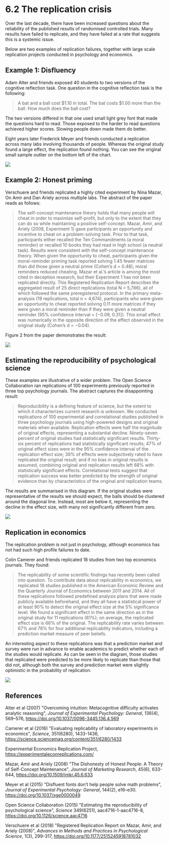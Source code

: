 # 6.2 The replication crisis

Over the last decade, there have been increased questions about the reliability of the published results of randomised controlled trials. Many results have failed to replicate, and they have failed at a rate that suggests this is a systemic issue.

Below are two examples of replication failures, together with large scale replication projects conducted in psychology and economics.

## Example 1: Disfluency

Adam Alter and friends exposed 40 students to two versions of the cognitive reflection task. One question in the cognitive reflection task is the following:

>A bat and a ball cost \$1.10 in total. The bat costs \$1.00 more than the ball. How much does the ball cost?

The two versions differed in that one used small light grey font that made the questions hard to read. Those exposed to the harder to read questions achieved higher scores. Slowing people down made them do better.

Eight years later Frederick Meyer and friends conducted a replication across many labs involving thousands of people. Whereas the original study found a large effect, the replication found nothing. You can see the original small sample outlier on the bottom left of the chart.

![](img/meyer_et_al.jpg)

## Example 2: Honest priming

Verschuere and friends replicated a highly cited experiment by Nina Mazar, On Amir and Dan Ariely across multiple labs. The abstract of the paper reads as follows:

>The self-concept maintenance theory holds that many people will cheat in order to maximize self-profit, but only to the extent that they can do so while maintaining a positive self-concept. Mazar, Amir, and Ariely (2008, Experiment 1) gave participants an opportunity and incentive to cheat on a problem-solving task. Prior to that task, participants either recalled the Ten Commandments (a moral reminder) or recalled 10 books they had read in high school (a neutral task). Results were consistent with the self-concept maintenance theory. When given the opportunity to cheat, participants given the moral-reminder priming task reported solving 1.45 fewer matrices than did those given a neutral prime (Cohen’s d = 0.48); moral reminders reduced cheating. Mazar et al.’s article is among the most cited in deception research, but their Experiment 1 has not been replicated directly. This Registered Replication Report describes the aggregated result of 25 direct replications (total N = 5,786), all of which followed the same preregistered protocol. In the primary meta-analysis (19 replications, total n = 4,674), participants who were given an opportunity to cheat reported solving 0.11 more matrices if they were given a moral reminder than if they were given a neutral reminder (95% confidence interval = [−0.09, 0.31]). This small effect was numerically in the opposite direction of the effect observed in the original study (Cohen’s d = −0.04).

Figure 2 from the paper demonstrates the result:

![](img/verschuere_et_al_fig_2.jpeg)

## Estimating the reproducibility of psychological science

These examples are illustrative of a wider problem. The Open Science Collaboration ran replications of 100 experiments previously reported in three top psychology journals. The abstract captures the disappointing result:

>Reproducibility is a defining feature of science, but the extent to which it characterizes current research is unknown. We conducted replications of 100 experimental and correlational studies published in three psychology journals using high-powered designs and original materials when available. Replication effects were half the magnitude of original effects, representing a substantial decline. Ninety-seven percent of original studies had statistically significant results. Thirty-six percent of replications had statistically significant results; 47% of original effect sizes were in the 95% confidence interval of the replication effect size; 39% of effects were subjectively rated to have replicated the original result; and if no bias in original results is assumed, combining original and replication results left 68% with statistically significant effects. Correlational tests suggest that replication success was better predicted by the strength of original evidence than by characteristics of the original and replication teams.

The results are summarised in this diagram. If the original studies were representative of the results we should expect, the balls should be clustered around the diagonal line. Instead, most are below it, representing the decline in the effect size, with many not significantly different from zero.

![](img/nosek-et-al.jpg)

## Replication in economics

The replication problem is not just in psychology, although economics has not had such high profile failures to date.

Colin Camerer and friends replicated 18 studies from two top economics journals. They found:

> The replicability of some scientific findings has recently been called into question. To contribute data about replicability in economics, we replicated 18 studies published in the American Economic Review and the Quarterly Journal of Economics between 2011 and 2014. All of these replications followed predefined analysis plans that were made publicly available beforehand, and they all have a statistical power of at least 90% to detect the original effect size at the 5% significance level. We found a significant effect in the same direction as in the original study for 11 replications (61%); on average, the replicated effect size is 66% of the original. The replicability rate varies between 67% and 78% for four additional replicability indicators, including a prediction market measure of peer beliefs.

An interesting aspect to these replications was that a prediction market and survey were run in advance to enable academics to predict whether each of the studies would replicate. As can be seen in the diagram, those studies that replicated were predicted to be more likely to replicate than those that did not, although both the survey and prediction market were slightly optimistic in the probability of replication.

![](img/f2.large.jpg)

## References

Alter et al (2007) "Overcoming intuition: Metacognitive difficulty activates analytic reasoning", *Journal of Experimental Psychology: General*, 136(4), 569–576, https://doi.org/10.1037/0096-3445.136.4.569

Camerer et al (2016) "Evaluating replicability of laboratory experiments in economics", *Science*, 351(6280), 1433-1436, https://science.sciencemag.org/content/351/6280/1433

Experimental Economics Replication Project, https://experimentaleconreplications.com/

Mazar, Amir and Ariely (2008) "The Dishonesty of Honest People: A Theory of Self-Concept Maintenance", *Journal of Marketing Research*, 45(6), 633-644, https://doi.org/10.1509/jmkr.45.6.633

Meyer et al (2015) "Disfluent fonts don’t help people solve math problems", *Journal of Experimental Psychology: General*, 144(2), e16–e30. https://doi.org/10.1037/xge0000049

Open Science Collaboration (2015) "Estimating the reproducibility of psychological science", *Science* 349(6251), aac4716-1-aac4716-8, https://doi.org/10.1126/science.aac4716

Verschuere et al (2018) "Registered Replication Report on Mazar, Amir, and Ariely (2008)", *Advances in Methods and Practices in Psychological Science*, 1(3), 299-317, https://doi.org/10.1177/2515245918781032